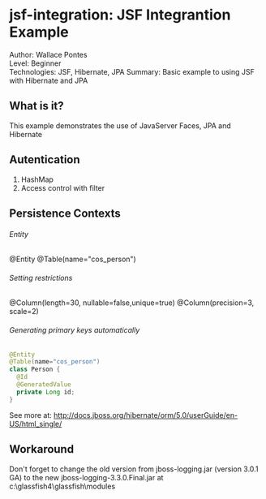 jsf-integration: JSF Integrantion Example
===============================
Author: Wallace Pontes   
Level: Beginner   
Technologies: JSF, Hibernate, JPA
Summary: Basic example to using JSF with Hibernate and JPA

What is it?
-----------

This example demonstrates the use of JavaServer Faces, JPA and Hibernate 

Autentication
---------------
1. HashMap
2. Access control with filter

Persistence Contexts
--------------------
###### Entity
@Entity
@Table(name="cos_person")
###### Setting restrictions
@Column(length=30, nullable=false,unique=true)
@Column(precision=3, scale=2)
###### Generating primary keys automatically
```java
@Entity
@Table(name="cos_person")
class Person {
  @Id
  @GeneratedValue
  private Long id;
}
```
See more at: http://docs.jboss.org/hibernate/orm/5.0/userGuide/en-US/html_single/

Workaround
--------------------
Don't forget to change the old version from jboss-logging.jar (version 3.0.1 GA) to the new jboss-logging-3.3.0.Final.jar at c:\glassfish4\glassfish\modules
